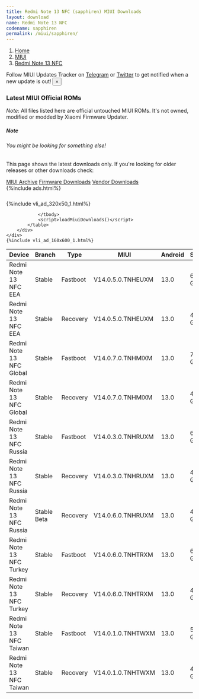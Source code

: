 ```yaml
---
title: Redmi Note 13 NFC (sapphiren) MIUI Downloads
layout: download
name: Redmi Note 13 NFC
codename: sapphiren
permalink: /miui/sapphiren/
---
```

<nav aria-label="breadcrumb">
    <ol class="breadcrumb">
        <li class="breadcrumb-item"><a href="/">Home</a></li>
        <li class="breadcrumb-item"><a href="/miui/">MIUI</a></li>
        <li class="breadcrumb-item active" aria-current="page"><a href="/miui/sapphiren/">Redmi Note 13 NFC</a></li>
    </ol>
</nav>
<div class="alert alert-primary alert-dismissible fade show" role="alert">
    Follow MIUI Updates Tracker on <a href="https://t.me/MIUIUpdatesTracker" class="alert-link">Telegram</a>
     or <a href="https://twitter.com/MiFwUpdater" class="alert-link">Twitter</a> to get notified when a new update is out!
    <button type="button" class="close" data-dismiss="alert" aria-label="Close">
        <span aria-hidden="true">&times;</span>
    </button>
</div>

### Latest MIUI Official ROMs
*Note*: All files listed here are official untouched MIUI ROMs. It's not owned, modified or modded by Xiaomi Firmware Updater.
<div class="card">
  <div class="card-body">
    <h5 class="card-title">Note</h5>
    <h6 class="card-subtitle mb-2 text-muted">You might be looking for something else!</h6>
    <p class="card-text">This page shows the latest downloads only.
     If you're looking for older releases or other downloads check:</p>
    <a href="/archive/miui/sapphiren/" class="card-link">MIUI Archive</a>
    <a href="/firmware/sapphiren/" class="card-link">Firmware Downloads</a>
    <a href="/vendor/sapphiren/" class="card-link">Vendor Downloads</a>
  </div>
</div>
{%include ads.html%}
<div class="row justify-content-center">
    <div class="col-10">
        <div class="table-responsive-md" style="margin-top: 25px;">
            {%include vli_ad_320x50_1.html%}
            <table id="miui" class="display dt-responsive nowrap compact table table-striped table-hover table-sm">
                <thead class="thead-dark">
                    <tr>
                        <th data-ref="device">Device</th>
                        <th data-ref="branch">Branch</th>
                        <th data-ref="type">Type</th>
                        <th data-ref="miui">MIUI</th>
                        <th data-ref="android">Android</th>
                        <th data-ref="size">Size</th>
                        <th data-ref="size">Date</th>
                        <th data-ref="link">Link</th>
                    </tr>
                </thead>
                <tbody>
                <tr><td>Redmi Note 13 NFC EEA</td><td>Stable</td><td>Fastboot</td><td>V14.0.5.0.TNHEUXM</td><td>13.0</td><td>6.8 GB</td><td>2024-01-20</td><td><a href="/miui/sapphiren/stable/V14.0.5.0.TNHEUXM/">Download</a></td></tr>
<tr><td>Redmi Note 13 NFC EEA</td><td>Stable</td><td>Recovery</td><td>V14.0.5.0.TNHEUXM</td><td>13.0</td><td>4.5 GB</td><td>2024-01-30</td><td><a href="/miui/sapphiren/stable/V14.0.5.0.TNHEUXM/">Download</a></td></tr>
<tr><td>Redmi Note 13 NFC Global</td><td>Stable</td><td>Fastboot</td><td>V14.0.7.0.TNHMIXM</td><td>13.0</td><td>7.1 GB</td><td>2024-02-07</td><td><a href="/miui/sapphiren/stable/V14.0.7.0.TNHMIXM/">Download</a></td></tr>
<tr><td>Redmi Note 13 NFC Global</td><td>Stable</td><td>Recovery</td><td>V14.0.7.0.TNHMIXM</td><td>13.0</td><td>4.5 GB</td><td>2024-02-18</td><td><a href="/miui/sapphiren/stable/V14.0.7.0.TNHMIXM/">Download</a></td></tr>
<tr><td>Redmi Note 13 NFC Russia</td><td>Stable</td><td>Fastboot</td><td>V14.0.3.0.TNHRUXM</td><td>13.0</td><td>6.8 GB</td><td>2024-01-22</td><td><a href="/miui/sapphiren/stable/V14.0.3.0.TNHRUXM/">Download</a></td></tr>
<tr><td>Redmi Note 13 NFC Russia</td><td>Stable</td><td>Recovery</td><td>V14.0.3.0.TNHRUXM</td><td>13.0</td><td>4.4 GB</td><td>2024-01-29</td><td><a href="/miui/sapphiren/stable/V14.0.3.0.TNHRUXM/">Download</a></td></tr>
<tr><td>Redmi Note 13 NFC Russia</td><td>Stable Beta</td><td>Recovery</td><td>V14.0.6.0.TNHRUXM</td><td>13.0</td><td>4.4 GB</td><td>2024-02-27</td><td><a href="/miui/sapphiren/stable beta/V14.0.6.0.TNHRUXM/">Download</a></td></tr>
<tr><td>Redmi Note 13 NFC Turkey</td><td>Stable</td><td>Fastboot</td><td>V14.0.6.0.TNHTRXM</td><td>13.0</td><td>6.0 GB</td><td>2024-02-09</td><td><a href="/miui/sapphiren/stable/V14.0.6.0.TNHTRXM/">Download</a></td></tr>
<tr><td>Redmi Note 13 NFC Turkey</td><td>Stable</td><td>Recovery</td><td>V14.0.6.0.TNHTRXM</td><td>13.0</td><td>4.4 GB</td><td>2024-02-14</td><td><a href="/miui/sapphiren/stable/V14.0.6.0.TNHTRXM/">Download</a></td></tr>
<tr><td>Redmi Note 13 NFC Taiwan</td><td>Stable</td><td>Fastboot</td><td>V14.0.1.0.TNHTWXM</td><td>13.0</td><td>5.9 GB</td><td>2023-12-15</td><td><a href="/miui/sapphiren/stable/V14.0.1.0.TNHTWXM/">Download</a></td></tr>
<tr><td>Redmi Note 13 NFC Taiwan</td><td>Stable</td><td>Recovery</td><td>V14.0.1.0.TNHTWXM</td><td>13.0</td><td>4.3 GB</td><td>2024-01-23</td><td><a href="/miui/sapphiren/stable/V14.0.1.0.TNHTWXM/">Download</a></td></tr>

                </tbody>
                <script>loadMiuiDownloads()</script>
            </table>
        </div>
    </div>
    {%include vli_ad_160x600_1.html%}
</div>
